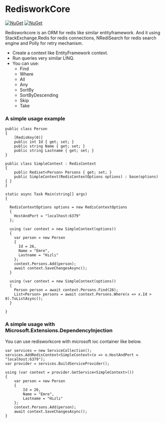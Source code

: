 # RedisworkCore

[![NuGet](https://img.shields.io/nuget/v/RedisworkCore?label=core%20nuget)](https://www.nuget.org/packages/RedisworkCore)
[![NuGet](https://img.shields.io/nuget/v/RedisworkCore.DataAnnotations?label=data-annotations%20nuget)](https://www.nuget.org/packages/RedisworkCore.DataAnnotations)

Redisworkcore is an ORM for redis like similar entityframework. And it using StackExchange.Redis for redis connections, NRediSearch for redis search engine and Polly for retry mechanism.

* Create a context like EntityFramework context.
* Run queries very similar LINQ.
* You can use:
    * Find
    * Where
    * All
    * Any
    * SortBy
    * SortByDescending
    * Skip
    * Take

### A simple usage example

    public class Person
    {
        [RedisKey(0)]
        public int Id { get; set; }
        public string Name { get; set; }
        public string Lastname { get; set; }
    }

    public class SimpleContext : RedisContext
    {
        public Rediset<Person> Persons { get; set; }
        public SimpleContext(RedisContextOptions options) : base(options) { }
    }

    static async Task Main(string[] args)
    {
    
      RedisContextOptions options = new RedisContextOptions
      {
        HostAndPort = "localhost:6379"
      };

      using (var context = new SimpleContext(options))
      {
        var person = new Person
        {
          Id = 26,
          Name = "Emre",
          Lastname = "Hızlı"
        };
        context.Persons.Add(person);
        await context.SaveChangesAsync();
      }

      using (var context = new SimpleContext(options))
      {
        Person person = await context.Persons.Find(26);
        List<Person> persons = await context.Persons.Where(x => x.Id > 0).ToListAsync();
      }
      
    }

### A simple usage with Microsoft.Extensions.DependencyInjection

You can use redisworkcore with microsoft ioc container like below.

    var services = new ServiceCollection();
    services.AddRedisContext<SimpleContext>(o => o.HostAndPort = "localhost:6379");
    var provider = services.BuildServiceProvider();

    using (var context = provider.GetService<SimpleContext>())
    {
        var person = new Person
        {
            Id = 26,
            Name = "Emre",
            Lastname = "Hızlı"
        };
        context.Persons.Add(person);
        await context.SaveChangesAsync();
    }
